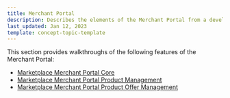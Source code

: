 ```yaml
---
title: Merchant Portal
description: Describes the elements of the Merchant Portal from a development perspective
last_updated: Jan 12, 2023
template: concept-topic-template
---
```


This section provides walkthroughs of the following features of the Merchant Portal:
* [Marketplace Merchant Portal Core](/docs/marketplace/dev/feature-walkthroughs/{{page.version}}/marketplace-merchant-portal-core-feature-walkthrough/marketplace-merchant-portal-core-feature-walkthrough.html)
* [Marketplace Merchant Portal Product Management](/docs/marketplace/dev/feature-walkthroughs/{{page.version}}/marketplace-merchant-portal-product-management-feature-walkthrough.html)
* [Marketplace Merchant Portal Product Offer Management](/docs/marketplace/dev/feature-walkthroughs/{{page.version}}/marketplace-merchant-portal-product-offer-management-feature-walkthrough.html)
